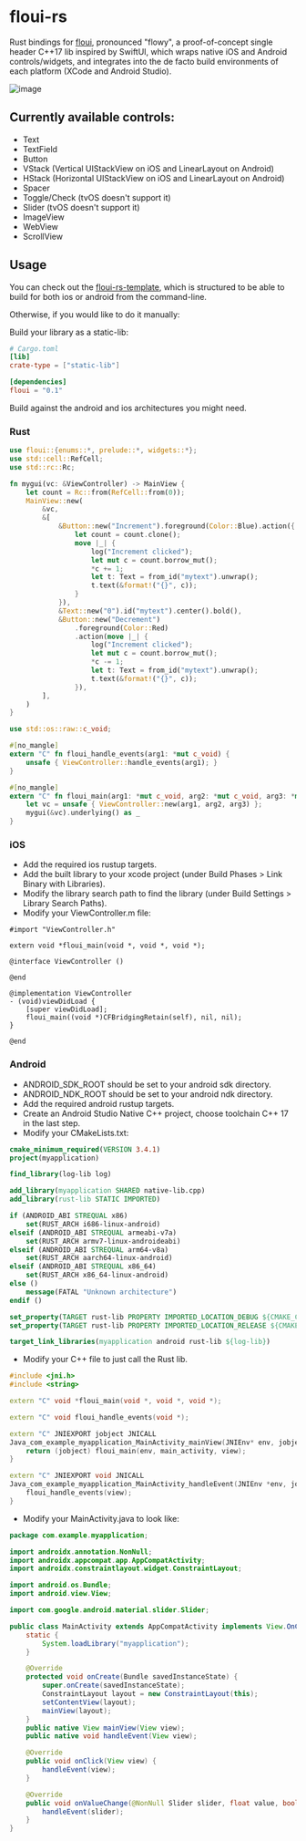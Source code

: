 # floui-rs

Rust bindings for [floui](https://github.com/MoAlyousef/floui), pronounced "flowy", a proof-of-concept single header C++17 lib inspired by SwiftUI, which wraps native iOS and Android controls/widgets, and integrates into the de facto build environments of each platform (XCode and Android Studio).

![image](https://user-images.githubusercontent.com/37966791/178625452-4edc4d01-157e-413c-9610-826a94f407e7.png)

## Currently available controls:
- Text
- TextField
- Button
- VStack (Vertical UIStackView on iOS and LinearLayout on Android)
- HStack (Horizontal UIStackView on iOS and LinearLayout on Android)
- Spacer
- Toggle/Check (tvOS doesn't support it)
- Slider (tvOS doesn't support it)
- ImageView
- WebView
- ScrollView

## Usage
You can check out the [floui-rs-template](https://github.com/MoAlyousef/floui-rs-template), which is structured to be able to build for both ios or android from the command-line.

Otherwise, if you would like to do it manually:

Build your library as a static-lib:
```toml
# Cargo.toml
[lib]
crate-type = ["static-lib"]

[dependencies]
floui = "0.1"
```
Build against the android and ios architectures you might need.

### Rust
```rust
use floui::{enums::*, prelude::*, widgets::*};
use std::cell::RefCell;
use std::rc::Rc;

fn mygui(vc: &ViewController) -> MainView {
    let count = Rc::from(RefCell::from(0));
    MainView::new(
        &vc,
        &[
            &Button::new("Increment").foreground(Color::Blue).action({
                let count = count.clone();
                move |_| {
                    log("Increment clicked");
                    let mut c = count.borrow_mut();
                    *c += 1;
                    let t: Text = from_id("mytext").unwrap();
                    t.text(&format!("{}", c));
                }
            }),
            &Text::new("0").id("mytext").center().bold(),
            &Button::new("Decrement")
                .foreground(Color::Red)
                .action(move |_| {
                    log("Increment clicked");
                    let mut c = count.borrow_mut();
                    *c -= 1;
                    let t: Text = from_id("mytext").unwrap();
                    t.text(&format!("{}", c));
                }),
        ],
    )
}

use std::os::raw::c_void;

#[no_mangle]
extern "C" fn floui_handle_events(arg1: *mut c_void) {
    unsafe { ViewController::handle_events(arg1); }
}

#[no_mangle]
extern "C" fn floui_main(arg1: *mut c_void, arg2: *mut c_void, arg3: *mut c_void) -> *mut c_void {
    let vc = unsafe { ViewController::new(arg1, arg2, arg3) };
    mygui(&vc).underlying() as _
}
```

### iOS
- Add the required ios rustup targets.
- Add the built library to your xcode project (under Build Phases > Link Binary with Libraries).
- Modify the library search path to find the library (under Build Settings > Library Search Paths).
- Modify your ViewController.m file:
```objc
#import "ViewController.h"

extern void *floui_main(void *, void *, void *);

@interface ViewController ()

@end

@implementation ViewController
- (void)viewDidLoad {
    [super viewDidLoad];
    floui_main((void *)CFBridgingRetain(self), nil, nil);
}

@end
```

### Android
- ANDROID_SDK_ROOT should be set to your android sdk directory.
- ANDROID_NDK_ROOT should be set to your android ndk directory.
- Add the required android rustup targets.
- Create an Android Studio Native C++ project, choose toolchain C++ 17 in the last step.
- Modify your CMakeLists.txt:
```cmake
cmake_minimum_required(VERSION 3.4.1)
project(myapplication)

find_library(log-lib log)

add_library(myapplication SHARED native-lib.cpp)
add_library(rust-lib STATIC IMPORTED)

if (ANDROID_ABI STREQUAL x86)
    set(RUST_ARCH i686-linux-android)
elseif (ANDROID_ABI STREQUAL armeabi-v7a)
    set(RUST_ARCH armv7-linux-androideabi)
elseif (ANDROID_ABI STREQUAL arm64-v8a)
    set(RUST_ARCH aarch64-linux-android)
elseif (ANDROID_ABI STREQUAL x86_64)
    set(RUST_ARCH x86_64-linux-android)
else ()
    message(FATAL "Unknown architecture")
endif ()

set_property(TARGET rust-lib PROPERTY IMPORTED_LOCATION_DEBUG ${CMAKE_CURRENT_LIST_DIR}/app/target/${RUST_ARCH}/debug/libapp.a)
set_property(TARGET rust-lib PROPERTY IMPORTED_LOCATION_RELEASE ${CMAKE_CURRENT_LIST_DIR}/app/target/${RUST_ARCH}/release/libapp.a)

target_link_libraries(myapplication android rust-lib ${log-lib})
```
- Modify your C++ file to just call the Rust lib.
```c++
#include <jni.h>
#include <string>

extern "C" void *floui_main(void *, void *, void *);

extern "C" void floui_handle_events(void *);

extern "C" JNIEXPORT jobject JNICALL
Java_com_example_myapplication_MainActivity_mainView(JNIEnv* env, jobject main_activity, jobject view) {
    return (jobject) floui_main(env, main_activity, view);
}

extern "C" JNIEXPORT void JNICALL
Java_com_example_myapplication_MainActivity_handleEvent(JNIEnv *env, jobject thiz, jobject view) {
    floui_handle_events(view);
}
```
- Modify your MainActivity.java to look like:
```java
package com.example.myapplication;

import androidx.annotation.NonNull;
import androidx.appcompat.app.AppCompatActivity;
import androidx.constraintlayout.widget.ConstraintLayout;

import android.os.Bundle;
import android.view.View;

import com.google.android.material.slider.Slider;

public class MainActivity extends AppCompatActivity implements View.OnClickListener, Slider.OnChangeListener {
    static {
        System.loadLibrary("myapplication");
    }

    @Override
    protected void onCreate(Bundle savedInstanceState) {
        super.onCreate(savedInstanceState);
        ConstraintLayout layout = new ConstraintLayout(this);
        setContentView(layout);
        mainView(layout);
    }
    public native View mainView(View view);
    public native void handleEvent(View view);

    @Override
    public void onClick(View view) {
        handleEvent(view);
    }

    @Override
    public void onValueChange(@NonNull Slider slider, float value, boolean fromUser) {
        handleEvent(slider);
    }
}
```
